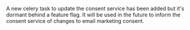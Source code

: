 A new celery task to update the consent service has been added but it's
dormant behind a feature flag. It will be used in the future
to inform the consent service of changes to email marketing consent.
